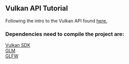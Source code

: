 ## Vulkan API Tutorial

Following the intro to the Vulkan API found [here.](https://vulkan-tutorial.com/)

### Dependencies need to compile the project are:

[Vulkan SDK](https://lunarg.com/vulkan-sdk/)<br />
[GLM](http://glm.g-truc.net/)<br />
[GLFW](http://www.glfw.org/)